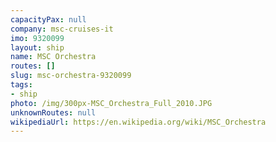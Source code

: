 ```yaml
---
capacityPax: null
company: msc-cruises-it
imo: 9320099
layout: ship
name: MSC Orchestra
routes: []
slug: msc-orchestra-9320099
tags:
- ship
photo: /img/300px-MSC_Orchestra_Full_2010.JPG
unknownRoutes: null
wikipediaUrl: https://en.wikipedia.org/wiki/MSC_Orchestra
---
```

